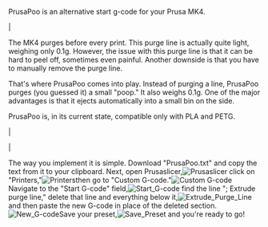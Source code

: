 PrusaPoo is an alternative start g-code for your Prusa MK4.

|

The MK4 purges before every print. This purge line is actually quite light, weighing only 0.1g. However, the issue with this purge line is that it can be hard to peel off, sometimes even painful. Another downside is that you have to manually remove the purge line.

That's where PrusaPoo comes into play. Instead of purging a line, PrusaPoo purges (you guessed it) a small "poop." It also weighs 0.1g. One of the major advantages is that it ejects automatically into a small bin on the side.

PrusaPoo is, in its current state, compatible only with PLA and PETG.

|

|

The way you implement it is simple. Download "PrusaPoo.txt" and copy the text from it to your clipboard. Next, open Prusaslicer,![Prusaslicer](https://github.com/user-attachments/assets/61099ca3-dbbd-4b99-8088-3b0b68d742a8) click on "Printers,"![Printers](https://github.com/user-attachments/assets/a8d6c1f2-43c1-467b-aa4b-18a4404e5193)then go to "Custom G-code."![Custom G-code](https://github.com/user-attachments/assets/6fdb9857-8ab8-466b-ae26-7b9533c1b164)
 Navigate to the "Start G-code" field,![Start_G-code](https://github.com/user-attachments/assets/0ef46199-b506-4f3c-a8fe-ea86eb06fc6b) find the line "; Extrude purge line," delete that line and everything below it,![Extrude_Purge_Line](https://github.com/user-attachments/assets/95e1246a-1b0a-4992-88dd-435c3a47393e) 
and then paste the new G-code in place of the deleted section.
![New_G-code](https://github.com/user-attachments/assets/8cfe71b4-a9ab-4799-adb4-27e26bc1a587)Save your preset,![Save_Preset](https://github.com/user-attachments/assets/c8081aee-aa09-45fe-923b-1eb033cf7684) and you're ready to go!
